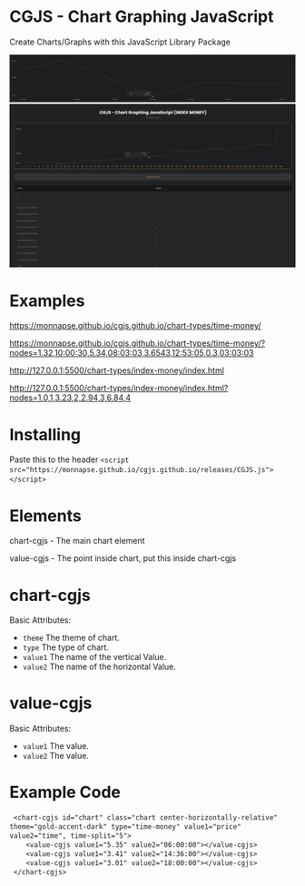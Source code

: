 # CGJS - Chart Graphing JavaScript
 Create Charts/Graphs with this JavaScript Library Package

![screenshot](https://github.com/Monnapse/cgjs.github.io/blob/main/preview.png?raw=true)
![screenshot](https://github.com/Monnapse/cgjs.github.io/blob/main/preview2.png?raw=true)

# Examples
https://monnapse.github.io/cgjs.github.io/chart-types/time-money/

https://monnapse.github.io/cgjs.github.io/chart-types/time-money/?nodes=1.32,10:00:30,5.34,08:03:03,3.6543,12:53:05,0.3,03:03:03

http://127.0.0.1:5500/chart-types/index-money/index.html

http://127.0.0.1:5500/chart-types/index-money/index.html?nodes=1.0,1,3.23,2,2.94,3,6.84,4

# Installing
Paste this to the header  ``` <script src="https://monnapse.github.io/cgjs.github.io/releases/CGJS.js"></script> ```

# Elements
chart-cgjs - The main chart element

value-cgjs - The point inside chart, put this inside chart-cgjs

# chart-cgjs
Basic Attributes:
- ```theme``` The theme of chart.
- ```type``` The type of chart.
- ```value1``` The name of the vertical Value.
- ```value2``` The name of the horizontal Value.


# value-cgjs
Basic Attributes:
- ```value1``` The value.
- ```value2``` The value.

# Example Code
```
 <chart-cgjs id="chart" class="chart center-horizontally-relative" theme="gold-accent-dark" type="time-money" value1="price" value2="time", time-split="5">
    <value-cgjs value1="5.35" value2="06:00:00"></value-cgjs>
    <value-cgjs value1="3.41" value2="14:36:00"></value-cgjs>
    <value-cgjs value1="3.01" value2="18:00:00"></value-cgjs>
 </chart-cgjs>
```